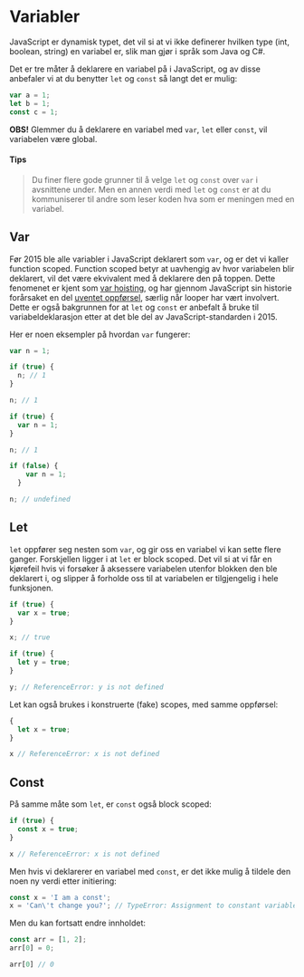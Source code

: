 # Variabler

JavaScript er dynamisk typet, det vil si at vi ikke definerer hvilken type (int, boolean, string) en variabel er, slik man gjør i språk som Java og C#.

Det er tre måter å deklarere en variabel på i JavaScript, og av disse anbefaler vi at du benytter `let` og `const` så langt det er mulig:

```javascript
var a = 1;
let b = 1;
const c = 1;
```
**OBS!** Glemmer du å deklarere en variabel med `var`, `let` eller `const`, vil variabelen være global.

#### Tips
> Du finer flere gode grunner til å velge `let` og `const` over `var` i avsnittene under. Men en annen verdi med `let` og `const` er at du kommuniserer til andre som leser koden hva som er meningen med en variabel.

## Var
Før 2015 ble alle variabler i JavaScript deklarert som `var`, og er det vi kaller function scoped. Function scoped betyr at uavhengig av hvor variabelen blir deklarert, vil det være ekvivalent med å deklarere den på toppen. Dette fenomenet er kjent som [var hoisting](https://developer.mozilla.org/en-US/docs/Web/JavaScript/Reference/Statements/var#var_hoisting), og har gjennom JavaScript sin historie forårsaket en del [uventet oppførsel](http://ignaciothayer.com/post/a-dangerous-example-of-javascript-hoisting/), særlig når looper har vært involvert. Dette er også bakgrunnen for at `let` og `const` er anbefalt å bruke til variabeldeklarasjon etter at det ble del av JavaScript-standarden i 2015.

Her er noen eksempler på hvordan `var` fungerer:
```javascript
var n = 1;

if (true) {
  n; // 1
}

n; // 1
```
```javascript
if (true) {
  var n = 1;
}

n; // 1
```
```javascript
if (false) {
    var n = 1;
  }

n; // undefined
```

## Let

`let` oppfører seg nesten som `var`, og gir oss en variabel vi kan sette flere ganger. Forskjellen ligger i at `let` er block scoped. Det vil si at vi får en kjørefeil hvis vi forsøker å aksessere variabelen utenfor blokken den ble deklarert i, og slipper å forholde oss til at variabelen er tilgjengelig i hele funksjonen.

```javascript
if (true) {
  var x = true;
}

x; // true

if (true) {
  let y = true;
}

y; // ReferenceError: y is not defined
```

Let kan også brukes i konstruerte (fake) scopes, med samme oppførsel:
```javascript
{
  let x = true;
}

x // ReferenceError: x is not defined
```

## Const

På samme måte som `let`, er `const` også block scoped:

```javascript
if (true) {
  const x = true;
}

x // ReferenceError: x is not defined
```

Men hvis vi deklarerer en variabel med `const`, er det ikke mulig å tildele den noen ny verdi etter initiering:

```javascript
const x = 'I am a const';
x = 'Can\'t change you?'; // TypeError: Assignment to constant variable.
```
Men du kan fortsatt endre innholdet:

```javascript
const arr = [1, 2];
arr[0] = 0;

arr[0] // 0
```
